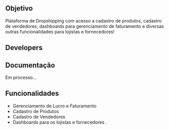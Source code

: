## Objetivo
Plataforma de Dropshipping  com acesso a cadastro de produtos, cadastro de vendedores, dashboards para gerenciamento de faturamento e diversas outras funcionalidades para lojistas e fornecedores!


## Developers




## Documentação

Em processo...


## Funcionalidades

- Gerenciamento de Lucro e Faturamento
- Cadastro de Produtos
- Cadastro de Vendedores
- Dashboards para os lojistas e fornecedores
.

